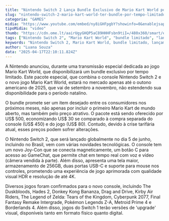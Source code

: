 ```yaml
---
title: "Nintendo Switch 2 Lança Bundle Exclusivo de Mario Kart World por Tempo Limitado"
slug: "nintendo-switch-2-mario-kart-world-ter-bundle-por-tempo-limitado"
categoria: "GAMES"
midia: "https://www.youtube.com/embed/ny8iGHFpgbY?showinfo=0&enablejsapi=1"
tipoMidia: "video"
thumb: "https://cdn.ome.lt/aairUgyGHQP5aC89HHHFsbn9tiI=/480x360/smart/extras/conteudos/Design_sem_nome_-_2025-04-17T182306.795.png"
tags: ["Nintendo Switch 2", "Mario Kart World", "bundle limitado", "lançamento de console", "jogos de Nintendo", "promoção de console"]
keywords: "Nintendo Switch 2, Mario Kart World, bundle limitado, lançamento de console, jogos de Nintendo, promoção de console"
author: "Luana Souza"
data: "2025-04-17T22:10:11.824Z"
---
```


A Nintendo anunciou, durante uma transmissão especial dedicada ao jogo Mario Kart World, que disponibilizará um bundle exclusivo por tempo limitado. Este pacote especial, que combina o console Nintendo Switch 2 e o novo jogo Mario Kart World, estará no mercado apenas até o outono americano de 2025, que vai de setembro a novembro, não estendendo sua disponibilidade para o período natalino.

O bundle promete ser um item desejado entre os consumidores nos próximos meses, não apenas por incluir o primeiro Mario Kart de mundo aberto, mas também pelo preço atrativo. O pacote está sendo oferecido por US$ 500, economizando US$ 30 se comparado à compra separada do console (US$ 450) e do jogo (US$ 80). Contudo, devido à crise tarifária atual, esses preços podem sofrer alterações.

O Nintendo Switch 2, que será lançado globalmente no dia 5 de junho, incluindo no Brasil, vem com várias novidades tecnológicas. O console tem um novo Joy-Con que se conecta magneticamente, um botão C para acesso ao GameChat, que permite chat em tempo real com voz e vídeo (câmera vendida à parte). Além disso, apresenta uma tela maior, armazenamento de 256GB, duas portas USB-C e suporte para mouse nos controles, prometendo uma experiência de jogo aprimorada com qualidade visual HDR e resolução de até 4K.

Diversos jogos foram confirmados para o novo console, incluindo The Duskbloods, Hades 2, Donkey Kong Bananza, Drag and Drive, Kirby Air Riders, The Legend of Zelda: Tears of the Kingdom, Cyberpunk 2077, Final Fantasy Remake Intergrade, Pokémon Legends Z-A, Metroid Prime 4 e Borderlands 4. Além disso, jogos do Switch 1 terão versões de 'upgrade' visual, disponíveis tanto em formato físico quanto digital.
